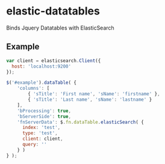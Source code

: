 # elastic-datatables
Binds Jquery Datatables with ElasticSearch

## Example

```js
var client = elasticsearch.Client({
  host: 'localhost:9200'
});

$('#example').dataTable( {
    'columns': [
        { 'sTitle': 'First name', 'sName': 'firstname' },
        { 'sTitle': 'Last name', 'sName': 'lastname' }
    ],
    'bProcessing': true,
    'bServerSide': true,
    'fnServerData': $.fn.dataTable.elasticSearch( {
      index: 'test',
      type: 'test',
      client: client,
      query: ''
    } )
} );
```
